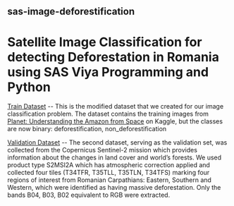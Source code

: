 ## sas-image-deforestification
# Satellite Image Classification for detecting Deforestation in Romania using SAS Viya Programming and Python

[Train Dataset](https://drive.google.com/file/d/199zqlL_K3ZQWuyrPxdoB_KsKi7-pIG1j/view?usp=share_link) -- This is the modified dataset that we created for our image classification problem. The dataset contains the training images from [Planet: Understanding the Amazon from Space](https://www.kaggle.com/competitions/planet-understanding-the-amazon-from-space/data) on Kaggle, but the classes are now binary: deforestification, non_deforestification

[Validation Dataset](https://scihub.copernicus.eu/dhus/#/home) -- The second dataset, serving as the validation set, was collected from the Copernicus Sentinel-2 mission which provides information about the changes in land cover and world’s forests. We used product type S2MSI2A which has atmospheric correction applied and collected four tiles (T34TFR, T35TLL, T35TLN, T34TFS) marking four regions of interest from Romanian Carpathians: Eastern, Southern and Western, which were identified as having massive deforestation. Only the bands B04, B03, B02 equivalent to RGB were extracted.
